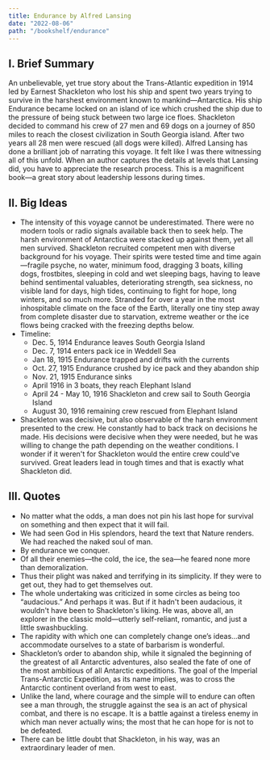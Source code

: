 ```yaml
---
title: Endurance by Alfred Lansing
date: "2022-08-06"
path: "/bookshelf/endurance"
---
```


## I. Brief Summary
An unbelievable, yet true story about the Trans-Atlantic expedition in 1914 led by Earnest Shackleton who lost his ship and spent two years trying to survive in the harshest environment known to mankind—Antarctica. His ship Endurance became locked on an island of ice which crushed the ship due to the pressure of being stuck between two large ice floes. Shackleton decided to command his crew of 27 men and 69 dogs on a journey of 850 miles to reach the closest civilization in South Georgia island. After two years all 28 men were rescued (all dogs were killed). Alfred Lansing has done a brilliant job of narrating this voyage. It felt like I was there witnessing all of this unfold. When an author captures the details at levels that Lansing did, you have to appreciate the research process. This is a magnificent book—a great story about leadership lessons during times.

## II. Big Ideas
- The intensity of this voyage cannot be underestimated. There were no modern tools or radio signals available back then to seek help. The harsh environment of Antarctica were stacked up against them, yet all men survived. Shackleton recruited competent men with diverse background for his voyage. Their spirits were tested time and time again—fragile psyche, no water, minimum food, dragging 3 boats, killing dogs, frostbites, sleeping in cold and wet sleeping bags, having to leave behind sentimental valuables, deteriorating strength, sea sickness, no visible land for days, high tides, continuing to fight for hope, long winters, and so much more. Stranded for over a year in the most inhospitable climate on the face of the Earth, literally one tiny step away from complete disaster due to starvation, extreme weather or the ice flows being cracked with the freezing depths below. 
- Timeline:
    - Dec. 5, 1914 Endurance leaves South Georgia Island 
    - Dec. 7, 1914 enters pack ice in Weddell Sea 
    - Jan 18, 1915 Endurance trapped and drifts with the currents
    - Oct. 27, 1915 Endurance crushed by ice pack and they abandon ship
    - Nov. 21, 1915 Endurance sinks
    - April 1916 in 3 boats, they reach Elephant Island 
    - April 24 - May 10, 1916 Shackleton and crew sail to South Georgia Island
    - August 30, 1916 remaining crew rescued from Elephant Island
- Shackleton was decisive, but also observable of the harsh environment presented to the crew. He constantly had to back track on decisions he made. His decisions were decisive when they were needed, but he was willing to change the path depending on the weather conditions. I wonder if it weren't for Shackleton would the entire crew could've survived. Great leaders lead in tough times and that is exactly what Shackleton did.

## III. Quotes
- No matter what the odds, a man does not pin his last hope for survival on something and then expect that it will fail.
- We had seen God in His splendors, heard the text that Nature renders. We had reached the naked soul of man.
- By endurance we conquer.
- Of all their enemies—the cold, the ice, the sea—he feared none more than demoralization.
- Thus their plight was naked and terrifying in its simplicity. If they were to get out, they had to get themselves out.
- The whole undertaking was criticized in some circles as being too “audacious.” And perhaps it was. But if it hadn't been audacious, it wouldn't have been to Shackleton's liking. He was, above all, an explorer in the classic mold—utterly self-reliant, romantic, and just a little swashbuckling.
- The rapidity with which one can completely change one’s ideas...and accommodate ourselves to a state of barbarism is wonderful.
- Shackleton’s order to abandon ship, while it signaled the beginning of the greatest of all Antarctic adventures, also sealed the fate of one of the most ambitious of all Antarctic expeditions. The goal of the Imperial Trans-Antarctic Expedition, as its name implies, was to cross the Antarctic continent overland from west to east.
- Unlike the land, where courage and the simple will to endure can often see a man through, the struggle against the sea is an act of physical combat, and there is no escape. It is a battle against a tireless enemy in which man never actually wins; the most that he can hope for is not to be defeated.
- There can be little doubt that Shackleton, in his way, was an extraordinary leader of men.